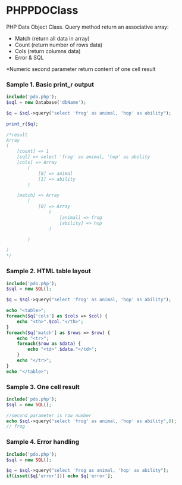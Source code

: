 # PHPPDOClass
PHP Data Object Class. Query method return an associative array:
- Match (return all data in array)
- Count (return number of rows data)
- Cols (return columns data)
- Error & SQL


*Numeric second parameter return content of one cell result

### Sample 1. Basic print_r output
```PHP
include('pdo.php');
$sql = new Database('dbName');

$q = $sql->query("select 'frog' as animal, 'hop' as ability");

print_r($q);

/*result
Array
(
    [count] => 1
    [sql] => select 'frog' as animal, 'hop' as ability
    [cols] => Array
        (
            [0] => animal
            [1] => ability
        )

    [match] => Array
        (
            [0] => Array
                (
                    [animal] => frog
                    [ability] => hop
                )

        )

)
*/
```

### Sample 2. HTML table layout
```PHP
include('pdo.php');
$sql = new SQL();

$q = $sql->query("select 'frog' as animal, 'hop' as ability");

echo "<table>";
foreach($q['cols'] as $cols => $col) {
	echo "<th>".$col."</th>";
}
foreach($q['match'] as $rows => $row) {
	echo "<tr>";
	foreach($row as $data) {
		echo "<td>".$data."</td>";
	}
	echo "</tr>";
}
echo "</table>";
```

### Sample 3. One cell result
```PHP
include('pdo.php');
$sql = new SQL();

//second parameter is row number
echo $sql->query("select 'frog' as animal, 'hop' as ability",0);
// frog
```

### Sample 4. Error handling
```PHP
include('pdo.php');
$sql = new SQL();

$q = $sql->query("select 'frog as animal, 'hop' as ability");
if(isset($q['error'])) echo $q['error'];
```
